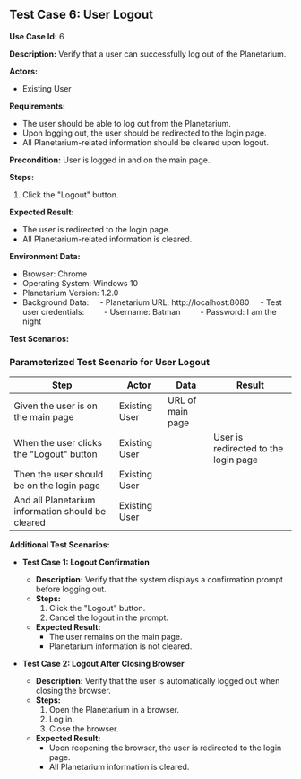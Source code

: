 ## Test Case 6: User Logout

**Use Case Id:** 6

**Description:** Verify that a user can successfully log out of the Planetarium.

**Actors:**
- Existing User

**Requirements:**
* The user should be able to log out from the Planetarium.
* Upon logging out, the user should be redirected to the login page.
* All Planetarium-related information should be cleared upon logout.

**Precondition:** User is logged in and on the main page.

**Steps:**
1. Click the "Logout" button.

**Expected Result:**
* The user is redirected to the login page.
* All Planetarium-related information is cleared.

**Environment Data:**
* Browser: Chrome
* Operating System: Windows 10
* Planetarium Version: 1.2.0
* Background Data:
    - Planetarium URL: http://localhost:8080
    - Test user credentials:
        - Username: Batman
        - Password: I am the night

**Test Scenarios:**

### Parameterized Test Scenario for User Logout

| Step | Actor | Data | Result |
|---|---|---|---|
| Given the user is on the main page | Existing User | URL of main page | |
| When the user clicks the "Logout" button | Existing User | | User is redirected to the login page |
| Then the user should be on the login page | Existing User | | |
| And all Planetarium information should be cleared | Existing User | | |

**Additional Test Scenarios:**

* **Test Case 1: Logout Confirmation**
  - **Description:** Verify that the system displays a confirmation prompt before logging out.
  - **Steps:**
    1. Click the "Logout" button.
    2. Cancel the logout in the prompt.
  - **Expected Result:**
    - The user remains on the main page.
    - Planetarium information is not cleared.

* **Test Case 2: Logout After Closing Browser**
  - **Description:** Verify that the user is automatically logged out when closing the browser.
  - **Steps:**
    1. Open the Planetarium in a browser.
    2. Log in.
    3. Close the browser.
  - **Expected Result:**
    - Upon reopening the browser, the user is redirected to the login page.
    - All Planetarium information is cleared.
